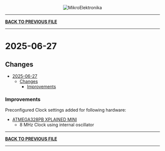 
<p align="center">
  <img src="http://www.mikroe.com/img/designs/beta/logo_small.png?raw=true" alt="MikroElektronika"/>
</p>

---

**[BACK TO PREVIOUS FILE](../changelog.md)**

---

# 2025-06-27

## Changes

- [2025-06-27](#2025-06-27)
  - [Changes](#changes)
    + [Improvements](#improvements)

### Improvements

Preconfigured Clock settings added for following hardware:

+ [ATMEGA328PB XPLAINED MINI](https://mplab-discover.microchip.com/v2/item/com.microchip.portal.evalboard/com.microchip.subcategories.modules-and-peripherals.analog.ptc/mcu08.atmega328pb-xmini/1.0.0?view=about)
  + 8 MHz Clock using internal oscillator

---

**[BACK TO PREVIOUS FILE](../changelog.md)**

---
